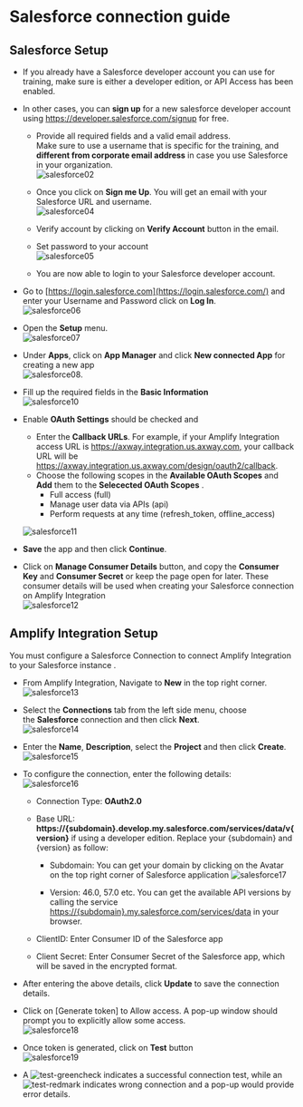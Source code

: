 # Salesforce connection guide

## Salesforce Setup

- If you already have a Salesforce developer account you can use for training, make sure is either a developer edition, or API Access has been enabled.
- In other cases, you can **sign up** for a new salesforce developer account using <https://developer.salesforce.com/signup> for free.
  - Provide all required fields and a valid email address. \
  Make sure to use a username that is specific for the training, and **different from corporate email address** in case you use Salesforce in your organization. \
  ![salesforce02](salesforce-connection/salesforce02.png)

  - Once you click on **Sign me Up**. You will get an email with your Salesforce URL and username. \
  ![salesforce04](salesforce-connection/salesforce04.png)

  - Verify account by clicking on **Verify Account** button in the email.

  - Set password to your account \
  ![salesforce05](salesforce-connection/salesforce05.png)

  - You are now able to login to your Salesforce developer account.

- Go to [https://login.salesforce.com](https://login.salesforce.com/) and enter your Username and Password click on **Log In**. \
  ![salesforce06](salesforce-connection/salesforce06.png)

- Open the **Setup** menu. \
  ![salesforce07](salesforce-connection/salesforce07.png)

- Under **Apps**, click on **App Manager** and click **New connected App** for creating a new app \
  ![salesforce08](salesforce-connection/salesforce09.png).

- Fill up the required fields in the **Basic Information** \
  ![salesforce10](salesforce-connection/salesforce10.png)

- Enable **OAuth Settings** should be checked and
  - Enter the **Callback URLs**. For example, if your Amplify Integration access URL is <https://axway.integration.us.axway.com>, your callback URL will be <https://axway.integration.us.axway.com/design/oauth2/callback>.
  - Choose the following scopes in the **Available OAuth Scopes** and **Add** them to the **Selecected OAuth Scopes** .
    - Full access (full)
    - Manage user data via APIs (api)
    - Perform requests at any time (refresh_token, offline_access)
  
  ![salesforce11](salesforce-connection/salesforce11.png)

- **Save** the app and then click **Continue**.

- Click on **Manage Consumer Details** button, and copy the **Consumer Key** and **Consumer Secret** or keep the page open for later. These consumer details will be used when creating your Salesforce connection on Amplify Integration \
  ![salesforce12](salesforce-connection/salesforce12.png)

## Amplify Integration Setup

You must configure a Salesforce Connection to connect Amplify Integration to your Salesforce instance .

- From Amplify Integration, Navigate to **New** in the top right corner. \
![salesforce13](salesforce-connection/salesforce13.png)

- Select the **Connections** tab from the left side menu, choose the **Salesforce** connection and then click **Next**. \
![salesforce14](salesforce-connection/salesforce14.png)

- Enter the **Name**, **Description**, select the **Project** and then click **Create**. \
![salesforce15](salesforce-connection/salesforce15.png)

- To configure the connection, enter the following details:\
![salesforce16](salesforce-connection/salesforce16.png)

  - Connection Type: **OAuth2.0** 

  - Base URL:  **https://{subdomain}.develop.my.salesforce.com/services/data/v{version}** if using a developer edition. Replace your {subdomain} and {version} as follow: 

    - Subdomain: You can get your domain by clicking on the Avatar on the top right corner of Salesforce application
      ![salesforce17](salesforce-connection/salesforce17.png)

    - Version: 46.0, 57.0 etc.  You can get the available API versions by calling the service <https://{subdomain}.my.salesforce.com/services/data> in your browser.

  - ClientID: Enter Consumer ID of the Salesforce app

  - Client Secret: Enter Consumer Secret of the Salesforce app, which will be saved in the encrypted format.

- After entering the above details, click **Update** to save the connection details.

- Click on [Generate token] to Allow access. A pop-up window should prompt you to explicitly allow some access. \
![salesforce18](salesforce-connection/salesforce18.png)

- Once token is generated, click on **Test** button \
![salesforce19](salesforce-connection/salesforce19.png)

- A ![test-greencheck](salesforce-connection/test-greencheck.png) indicates a successful connection test, while an ![test-redmark](salesforce-connection/test-redmark.png) indicates wrong connection and a pop-up would provide error details.

